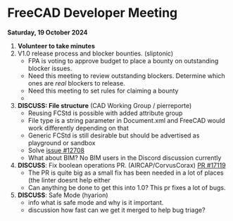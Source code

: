 # FreeCAD Developer Meeting

**Saturday, 19 October 2024**

1. **Volunteer to take minutes**
2. V1.0 release process and blocker bounties. (sliptonic)
   - FPA is voting to approve budget to place a bounty on outstanding blocker issues.
   - Need this meeting to review outstanding blockers. Determine which ones are _real_ blockers to release.
   - Need this meeting to set rules for claiming a bounty
   - 
3. **DISCUSS: File structure** (CAD Working Group / pierreporte)
   - Reusing FCStd is possible with added attribute group
   - File type is a string parameter in Document.xml and FreeCAD would work differently depending on that
   - Generic FCStd is still desirable but should be advertised as playground or sandbox
   - Solve [issue #12708](https://github.com/FreeCAD/FreeCAD/issues/12708)
   - What about BIM? No BIM users in the Discord discussion currently
4. **DISCUSS**: Fix boolean operations PR. (AIRCAP/CorvusCorax) [PR #17119](https://github.com/FreeCAD/FreeCAD/pull/17119/)
   - The PR is quite big as a small fix has been needed in a lot of places (the linter doesnt help either
   - Can anything be done to get this into 1.0? This pr fixes a lot of bugs.
5. **DISCUSS**: Safe Mode (hyarion)
   - info what is safe mode and why is it important.
   - discussion how fast can we get it merged to help bug triage?
